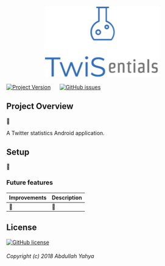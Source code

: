 <p align="center"><img width="60%" src="app/src/main/res/drawable/twis_logo.png"></p>


[![Project Version](https://img.shields.io/badge/Ver-0.1.0-blue.svg?style=for-the-badge)](https://github.com/AbdulYahya/TwiSentials.git)
&nbsp;&nbsp;&nbsp;&nbsp;
[![GitHub issues](https://img.shields.io/github/issues/ktenzel/Code_Meetup.svg?style=for-the-badge)](https://github.com/AbdulYahya/TwiSentials/issues)
&nbsp;&nbsp;&nbsp;&nbsp;


## Project Overview

:construction:

A Twitter statistics Android application.

## Setup

:construction:

### Future features

| Improvements | Description |
| :------------- | :------------- |  
| :construction: | :construction: |

## License

[![GitHub license](https://img.shields.io/github/license/ktenzel/Code_Meetup.svg?style=for-the-badge)](https://ayahya.mit-license.org)

###### Copyright (c) 2018 Abdullah Yahya


